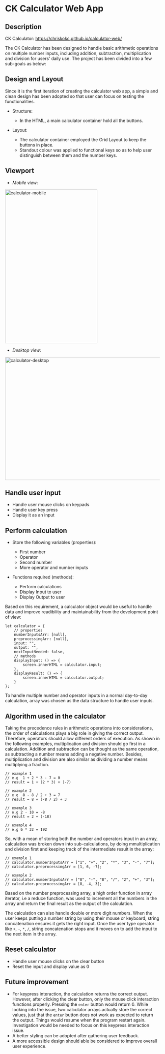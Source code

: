 # CK Calculator Web App

## Description
CK Calculator: https://chriskokc.github.io/calculator-web/

The CK Calculator has been designed to handle basic arithmetic operations on multiple number inputs, including addition, subtraction, multiplication and division for users' daily use. The project has been divided into a few sub-goals as below:

## Design and Layout
Since it is the first iteration of creating the calculator web app, a simple and clean design has been adopted so that user can focus on testing the functionalities.

- Structure:
    - In the HTML, a main calculator container hold all the buttons.

- Layout:
    - The calculator container employed the Grid Layout to keep the buttons in place.
    - Standout colour was applied to functional keys so as to help user distinguish between them and the number keys.
## Viewport
- <em>Mobile view</em>:
<img height="500" width="300" alt="calculator-mobile" src="https://user-images.githubusercontent.com/87203804/177202605-b13eb2eb-f183-4e09-a77c-4897f8a3e890.png">

- <em>Desktop view</em>:
<img height="400" width="800" alt="calculator-desktop" src="https://user-images.githubusercontent.com/87203804/177201196-eb352048-f5c5-4c8f-80e7-5a7c2de2a53b.png">


## Handle user input

- Handle user mouse clicks on keypads
- Handle user key press
- Display it as an input


## Perform calculation

- Store the following variables (properties):
    - First number
    - Operator
    - Second number
    - More operator and number inputs

- Functions required (methods):
    - Perform calculations
    - Display Input to user
    - Display Output to user


Based on this requirement, a calculator object would be useful to handle data and improve readibility and maintainability from the development point of view:

```
let calculator = {
    // properties
    numberInputsArr: [null],
    preprocessingArr: [null],
    input: "",
    output: "",
    nextInputNeeded: false,
    // methods
    displayInput: () => {
        screen.innerHTML = calculator.input;
    },
    displayResult: () => {
        screen.innerHTML = calculator.output;
    }
};

```

To handle multiple number and operator inputs in a normal day-to-day calculation, array was chosen as the data structure to handle user inputs. 


## Algorithm used in the calculator
Taking the precedence rules in arithmetic operations into considerations, the order of calculations plays a big role in giving the correct output. Therefore, operators should allow different orders of execution. As shown in the following examples, multiplication and division should go first in a calculation. Addition and subtraction can be thought as the same operation, as subtracting a number means adding a negative number. Besides, multiplication and division are also similar as dividing a number means multiplying a fraction.

```
// example 1
// e.g  1 + 2 * 3 - 7 = 0
// result = 1 + (2 * 3) + (-7)

// example 2
// e.g  8 - 8 / 2 + 3 = 7
// result = 8 + (-8 / 2) + 3

// example 3
// e.g 2 - 10 = -8
// result = 2 + (-10)

// example 4
// e.g 6 * 32 = 192

```

So, with a mean of storing both the number and operators input in an array, calculation was broken down into sub-calculations, by doing mmultiplication and division first and keeping track of the intermediate result in the array:

```
// example 1
// calculator.numberInputsArr = ["1", "+", "2", "*", "3", "-", "7"];
// calculator.preprocessingArr = [1, 6, -7];

// example 2
// calculator.numberInputsArr = ["8", "-", "8", "/", "2", "+", "3"];
// calculator.preprocessingArr = [8, -4, 3];
```

Based on the number preprocessing array, a high order function in array iterator, i.e a reduce function, was used to increment all the numbers in the array and return the final result as the output of the calculation.

The calculation can also handle double or more digit numbers. When the user keeps putting a number string by using their mouse or keyboard, string concatenation ensures it gets the right input. Once the user type operator like `+`, `-`, `*`, `/`, string concatenation stops and it moves on to add the input to the next item in the array.

## Reset calculator

- Handle user mouse clicks on the clear button
- Reset the input and display value as 0

## Future improvement
- For keypress interaction, the calculation returns the correct output. However, after clicking the clear button, only the mouse click interaction functions properly. Pressing the `enter` button would return 0. While looking into the issue, two calculator arrays actually store the correct values, just that the `enter` button does not work as expected to return the output. Things would resume when the program restart again. Investigation would be needed to focus on this keypress interaction issue.
- A better styling can be adopted after gathering user feedback.
- A more accessible design should able be considered to improve overall user experience. 